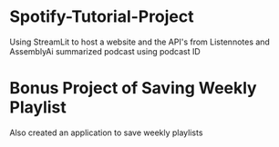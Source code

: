 # Spotify-Tutorial-Project
Using  StreamLit to host a website and the API's from Listennotes and AssemblyAi summarized podcast using podcast ID 
# Bonus Project of Saving Weekly Playlist
Also created an application to save weekly playlists
